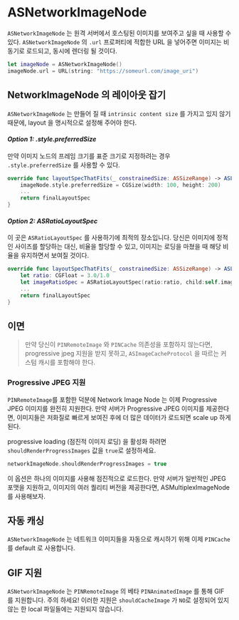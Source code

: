 # ASNetworkImageNode

`ASNetworkImageNode` 는 원격 서버에서 호스팅된 이미지를 보여주고 싶을 때 사용할 수 있다. `ASNetworkImageNode` 의 `.url`  프로퍼티에 적합한 URL 을 넣어주면 이미지는 비동기로 로드되고, 동시에 렌더링 될 것이다.

```swift
let imageNode = ASNetworkImageNode()
imageNode.url = URL(string: "https://someurl.com/image_uri")
```

## NetworkImageNode 의 레이아웃 잡기

`ASNetworkImageNode` 는 만들어 질 때 `intrinsic content size` 를 가지고 있지 않기 때문에, layout 을 명시적으로 설정해 주어야 한다.

#### _Option 1: .style.preferredSize_

만약 이미지 노드의 프레임 크기를 표준 크기로 지정하려는 경우 `.style.preferredSize` 를 사용할 수 있다.

```swift
override func layoutSpecThatFits(_ constrainedSize: ASSizeRange) -> ASLayoutSpec {
    imageNode.style.preferredSize = CGSize(width: 100, height: 200)
    ...
    return finalLayoutSpec
}
```

#### _Option 2: ASRatioLayoutSpec_

이 곳은 `ASRatioLayoutSpec` 를 사용하기에 최적의 장소입니다. 당신은 이미지에 정적인 사이즈를 할당하는 대신, 비율을 할당할 수 있고, 이미지는 로딩을 마쳤을 때 해당 비율을 유지하면서 보여질 것이다.

```swift
override func layoutSpecThatFits(_ constrainedSize: ASSizeRange) -> ASLayoutSpec {
    let ratio: CGFloat = 3.0/1.0
    let imageRatioSpec = ASRatioLayoutSpec(ratio:ratio, child:self.imageNode)
    ...
    return finalLayoutSpec
}
```

## 이면

> 만약 당신이 `PINRemoteImage` 와 `PINCache` 의존성을 포함하지 않는다면, progressive jpeg 지원을 받지 못하고, `ASImageCacheProtocol` 을 따르는 커스텀 캐시를 포함해야 한다.

### Progressive JPEG 지원

`PINRemoteImage`를 포함한 덕분에 Network Image Node 는 이제 Progressive JPEG 이미지를 완전히 지원한다. 만약 서버가 Progressive JPEG 이미지를 제공한다면, 이미지들은 저화질로 빠르게 보여진 후에 더 많은 데이터가 로드되면 scale up 하게 된다.

progressive loading \(점진적 이미지 로딩\) 을 활성화 하려면 `shouldRenderProgressImages` 값을 `true`로 설정하세요.

```swift
networkImageNode.shouldRenderProgressImages = true
```

이 옵션은 하나의 이미지를 사용해 점진적으로 로드한다. 만약 서버가 일반적인 JPEG 포맷을 지원하고, 이미지의 여러 퀄리티 버전을 제공한다면, ASMultiplexImageNode 를 사용해보자.

## 자동 캐싱

`ASNetworkImageNode` 는 네트워크 이미지들을 자동으로 캐시하기 위해 이제 `PINCache` 를 default 로 사용합니다.

## GIF 지원

`ASNetworkImageNode` 는 `PINRemoteImage` 의 베타 `PINAnimatedImage` 를 통해 GIF 를 지원합니다. 주의 하세요! 이러한 지원은 `shouldCacheImage` 가 `NO`로 설정되어 있지 않는 한 local 파일들에는 지원되지 않습니다.

